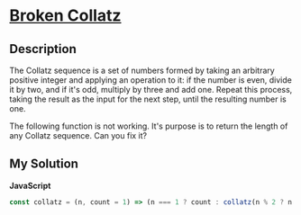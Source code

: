 # [Broken Collatz](https://www.codewars.com/kata/57e8c68c97a05990b10000c3)

## Description

The Collatz sequence is a set of numbers formed by taking an arbitrary positive integer and applying an operation to it: if the number is even, divide it by two, and if it's odd, multiply by three and add one. Repeat this process, taking the result as the input for the next step, until the resulting number is one.

The following function is not working. It's purpose is to return the length of any Collatz sequence. Can you fix it?

## My Solution

**JavaScript**

```js
const collatz = (n, count = 1) => (n === 1 ? count : collatz(n % 2 ? n * 3 + 1 : n / 2, ++count));
```

